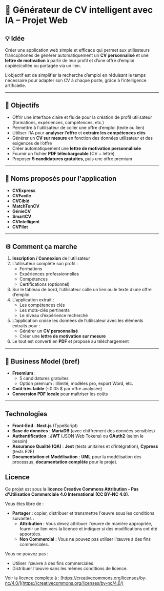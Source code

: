 # 📄 Générateur de CV intelligent avec IA – Projet Web

## 💡 Idée

Créer une application web simple et efficace qui permet aux utilisateurs francophones de générer automatiquement un **CV personnalisé** et une **lettre de motivation** à partir de leur profil et d’une offre d’emploi copiée/collée ou partagée via un lien.

L’objectif est de simplifier la recherche d’emploi en réduisant le temps nécessaire pour adapter son CV à chaque poste, grâce à l’intelligence artificielle.

---

## 🎯 Objectifs

- Offrir une interface claire et fluide pour la création de profil utilisateur (formations, expériences, compétences, etc.)
- Permettre à l'utilisateur de coller une offre d’emploi (texte ou lien)
- Utiliser l’IA pour **analyser l’offre** et **extraire les compétences clés**
- Générer un **CV sur mesure** en fonction des données utilisateur et des exigences de l’offre
- Créer automatiquement une **lettre de motivation personnalisée**
- Fournir un fichier **PDF téléchargeable** (CV + lettre)
- Proposer **5 candidatures gratuites**, puis une offre premium

---

## 🧪 Noms proposés pour l'application

- **CVExpress**
- **CVFacile**
- **CVCiblé**
- **MatchTonCV**
- **GénieCV**
- **SmartCV**
- **CVIntelligent**
- **CVPilot**

---

## ⚙️ Comment ça marche

1. **Inscription / Connexion** de l’utilisateur
2. L’utilisateur complète son profil :
   - Formations
   - Expériences professionnelles
   - Compétences
   - Certifications (optionnel)
3. Sur le tableau de bord, l’utilisateur colle un lien ou le texte d’une offre d’emploi
4. L'application extrait :
   - Les compétences clés
   - Les mots-clés pertinents
   - Le niveau d’expérience recherché
5. L’application croise les données de l’utilisateur avec les éléments extraits pour :
   - Générer un **CV personnalisé**
   - Créer une **lettre de motivation sur mesure**
6. Le tout est converti en **PDF** et proposé au téléchargement

---

## 💼 Business Model (bref)

- **Freemium** :
  - 5 candidatures gratuites
  - Option premium : illimité, modèles pro, export Word, etc.
- **Coût très faible** (~0.05 $ par offre analysée)
- **Conversion PDF locale** pour maîtriser les coûts

---

## Technologies 

* **Front-End** : **Next.js** (TypeScript)
* **Base de données** : **MariaDB** (avec chiffrement des données sensibles)
* **Authentification** : **JWT** (JSON Web Tokens) ou **OAuth2** (selon le besoin)
* **Assurance Qualité (QA)** : **Jest** (tests unitaires et d'intégration), **Cypress** (tests E2E)
* **Documentation et Modélisation** : **UML** pour la modélisation des processus, **documentation complète** pour le projet.


## Licence

Ce projet est sous la **licence Creative Commons Attribution - Pas d'Utilisation Commerciale 4.0 International (CC BY-NC 4.0)**.

Vous êtes libre de :
- **Partager** : copier, distribuer et transmettre l'œuvre sous les conditions suivantes :
  - **Attribution** : Vous devez attribuer l'œuvre de manière appropriée, fournir un lien vers la licence et indiquer si des modifications ont été apportées.
  - **Non Commercial** : Vous ne pouvez pas utiliser l'œuvre à des fins commerciales.

Vous ne pouvez pas :
- Utiliser l'œuvre à des fins commerciales.
- Distribuer l'œuvre sans les mêmes conditions de licence.

Voir la licence complète à : [https://creativecommons.org/licenses/by-nc/4.0/](https://creativecommons.org/licenses/by-nc/4.0/)
